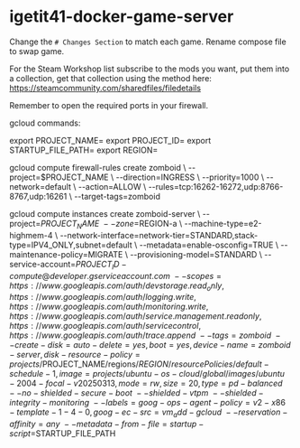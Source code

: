 # igetit41-docker-game-server

Change the ```# Changes Section``` to match each game. Rename compose file to swap game.

For the Steam Workshop list subscribe to the mods you want, put them into a collection, get that collection using the method here: https://steamcommunity.com/sharedfiles/filedetails

Remember to open the required ports in your firewall.

gcloud commands:

export PROJECT_NAME=<your project name>
export PROJECT_ID=<your project id>
export STARTUP_FILE_PATH=<path to startup script>
export REGION=<your region>

gcloud compute firewall-rules create zomboid \ 
--project=$PROJECT_NAME \ 
--direction=INGRESS \ 
--priority=1000 \ 
--network=default \ 
--action=ALLOW \ 
--rules=tcp:16262-16272,udp:8766-8767,udp:16261 \ 
--target-tags=zomboid

gcloud compute instances create zomboid-server \ 
--project=$PROJECT_NAME \ 
--zone=$REGION-a \ 
--machine-type=e2-highmem-4 \ 
--network-interface=network-tier=STANDARD,stack-type=IPV4_ONLY,subnet=default \ 
--metadata=enable-osconfig=TRUE \ 
--maintenance-policy=MIGRATE \ 
--provisioning-model=STANDARD \ 
--service-account=$PROJECT_ID-compute@developer.gserviceaccount.com \ 
--scopes=https://www.googleapis.com/auth/devstorage.read_only,https://www.googleapis.com/auth/logging.write,https://www.googleapis.com/auth/monitoring.write,https://www.googleapis.com/auth/service.management.readonly,https://www.googleapis.com/auth/servicecontrol,https://www.googleapis.com/auth/trace.append \ 
--tags=zomboid \ 
--create-disk=auto-delete=yes,boot=yes,device-name=zomboid-server,disk-resource-policy=projects/$PROJECT_NAME/regions/$REGION/resourcePolicies/default-schedule-1,image=projects/ubuntu-os-cloud/global/images/ubuntu-2004-focal-v20250313,mode=rw,size=20,type=pd-balanced \ 
--no-shielded-secure-boot \ 
--shielded-vtpm \ 
--shielded-integrity-monitoring \ 
--labels=goog-ops-agent-policy=v2-x86-template-1-4-0,goog-ec-src=vm_add-gcloud \ 
--reservation-affinity=any \ 
--metadata-from-file=startup-script=$STARTUP_FILE_PATH

